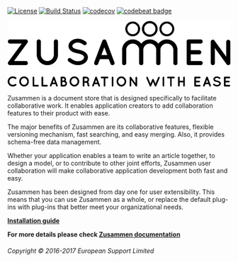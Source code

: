 [![License](https://img.shields.io/badge/License-Apache%202.0-blue.svg)](https://opensource.org/licenses/Apache-2.0)
[![Build Status](https://travis-ci.org/open-amdocs/zusammen.svg?branch=master)](https://travis-ci.org/open-amdocs/zusammen)
[![codecov](https://codecov.io/gh/open-amdocs/zusammen/branch/master/graph/badge.svg)](https://codecov.io/gh/open-amdocs/zusammen)
[![codebeat badge](https://codebeat.co/badges/b97bf287-15af-4e2c-b129-f3c0f7207eda)](https://codebeat.co/projects/github-com-open-amdocs-zusammen)

![Zusammen - Collaboration made easy](docs/images/zusammen_logo_final_888px.png/?raw=true "Zusammen Logo")

Zusammen is a document store that is designed specifically to facilitate collaborative work. It enables application creators to add collaboration features to their product with ease.

The major benefits of Zusammen are its collaborative features, flexible versioning mechanism, fast searching, and easy merging. Also, it provides schema-free data management.

Whether your application enables a team to write an article together, to design a model, or to contribute to other joint efforts, Zusammen user collaboration will make collaborative application development both fast and easy.

Zusammen has been designed from day one for user extensibility. This means that you can use Zusammen as a whole, or replace the default plug-ins with plug-ins that better meet your organizational needs.

**[Installation guide](https://open-amdocs.github.io/zusammen/installation)**

**For more details please check [Zusammen documentation](https://open-amdocs.github.io/zusammen/)**

###### Copyright © 2016-2017 European Support Limited
